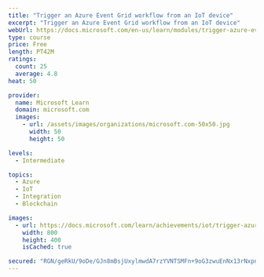 ```yaml
---
title: "Trigger an Azure Event Grid workflow from an IoT device"
excerpt: "Trigger an Azure Event Grid workflow from an IoT device"
webUrl: https://docs.microsoft.com/en-us/learn/modules/trigger-azure-event-grid-workflow-iot-device/
type: course
price: Free
length: PT42M
ratings:
  count: 25
  average: 4.8
heat: 50

provider:
  name: Microsoft Learn
  domain: microsoft.com
  images:
    - url: /assets/images/organizations/microsoft.com-50x50.jpg
      width: 50
      height: 50

levels:
  - Intermediate

topics:
  - Azure
  - IoT
  - Integration
  - Blockchain

images:
  - url: https://docs.microsoft.com/learn/achievements/iot/trigger-azure-event-grid-workflow-iot-device-social.png
    width: 800
    height: 400
    isCached: true

secured: "RGN/geRkU/9oDe/GJn8mBsjUxylmwdA7rzYVNTSMFn+9oG3zwuEnNx13rNxpnaQ2APiZblBMHFLTqdaPKyqU/AJjSAFBIdF5hCoX2FXOiR3rL7LBcOdzi89p7fkYkaJVeOJPUIJX9s1CIL9h3eeALzafsVudzoc+V779cPlRKTLJBzMXorQzDtMNt3BC35qxVJSMiP2wCScRKQKC+NVtDIiyS+k8s4WJrwZudxvx5Tcc0cGS7hwXR1EKDpJ/LOjxM3r2bWEzI6IwWOa5XKfp7Vk+vT4AMbKxytncDBQ04F/2IaNPypI402TyMQeQgqxuIiNxreiQW8tLdl/5vlSH9CSbgLM8nVSAT3Rv9nPgBPzDhHknwo1Wy9W5qhFlJDF1gouMjkzqoaW8vk67IDvxmGf6augZ+GXXK5CsAnTMSh4=;jp2Vh/2Ij/REyFkjoPypGw=="
---
```


